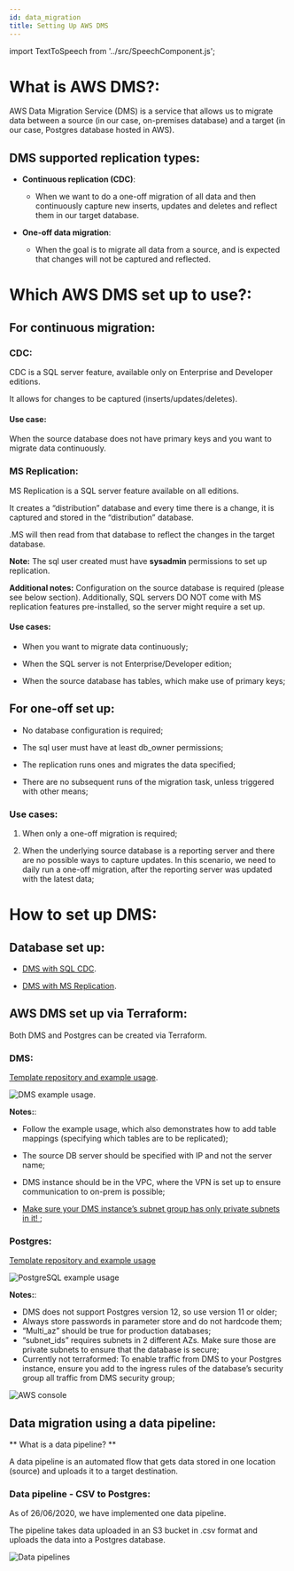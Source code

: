 ```yaml
---
id: data_migration
title: Setting Up AWS DMS
---
```


import TextToSpeech from '../src/SpeechComponent.js';

<TextToSpeech>

# What is AWS DMS?:

AWS Data Migration Service (DMS) is a service that allows us to migrate data between a source (in our case, on-premises database) and a target (in our case, Postgres database hosted in AWS).
## DMS supported replication types:

- **Continuous replication (CDC)**:
  * When we want to do a one-off migration of all data and then continuously capture new inserts, updates and deletes and reflect them in our target database.

- **One-off data migration**:
  * When the goal is to migrate all data from a source, and is expected that changes will not be captured and reflected.


# Which AWS DMS set up to use?:

## For continuous migration:

### CDC:

CDC is a SQL server feature, available only on Enterprise and Developer editions.

It allows for changes to be captured (inserts/updates/deletes).

#### Use case:

When the source database does not have primary keys and you want to migrate data continuously.

### MS Replication:

MS Replication is a SQL server feature available on all editions.

It creates a “distribution” database and every time there is a change, it is captured and stored in the “distribution” database.

.MS will then read from that database to reflect the changes in the target database.

**Note:** The sql user created must have **sysadmin** permissions to set up replication.

**Additional notes:** Configuration on the source database is required (please see below section). Additionally, SQL servers DO NOT come with MS replication features pre-installed, so the server might require a set up.

#### Use cases:

- When you want to migrate data continuously;

- When the SQL server is not Enterprise/Developer edition;

- When the source database has tables, which make use of primary keys;

## For one-off set up:

  -  No database configuration is required;

  - The sql user must have at least db_owner permissions;

  - The replication runs ones and migrates the data specified;

  - There are no subsequent runs of the migration task, unless triggered with other means;

###  Use cases:

  1. When only a one-off migration is required;

  2. When the underlying source database is a reporting server and there are no possible ways to capture updates. In this scenario, we need to daily run a one-off migration, after the reporting server was updated with the latest data;


# How to set up DMS:

## Database set up:

- [DMS with SQL CDC](https://docs.google.com/document/d/1EaZ-a8ejQwWQ40OGDGobxhTqtxXvtX9Ydk5mTFASUMo/edit).

- [DMS with MS Replication](https://docs.google.com/document/d/14kNirloRWXCnla08brXiTihCMIm24chygc1lGUjNVbE/edit?usp=sharing).

## AWS DMS set up via Terraform:

Both DMS and Postgres can be created via Terraform.
### DMS:

[Template repository and example usage](https://github.com/LBHackney-IT/aws-dms-terraform).


![DMS example usage](./doc-images/data_migration.png).


**Notes:**:

- Follow the example usage, which also demonstrates how to add table mappings (specifying which tables are to be replicated);

- The source DB server should be specified with IP and not the server name;

- DMS instance should be in the VPC, where the VPN is set up to ensure communication to on-prem is possible;

- <u>  Make sure your DMS instance’s subnet group has only private subnets in it! </u>;
### Postgres:

[Template repository and example usage](https://github.com/LBHackney-IT/aws-hackney-common-terraform/tree/master/modules/database/postgres)

![PostgreSQL example usage](./doc-images/data2.png)

**Notes:**:

 - DMS does not support Postgres version 12, so use version 11 or older;
 - Always store passwords in parameter store and do not hardcode them;
 - “Multi_az” should be true for production databases;
 - “subnet_ids” requires subnets in 2 different AZs. Make sure those are private subnets to ensure that the database is secure;
- Currently not terraformed: To enable traffic from DMS to your Postgres instance, ensure you add to the ingress rules of the database’s security group all traffic   from DMS security group;

![AWS console](./doc-images/data3.png)


## Data migration using a data pipeline:

  ** What is a data pipeline? **

  A data pipeline is an automated flow that gets data stored in one location (source) and uploads it to a target destination.

### Data pipeline - CSV to Postgres:

  As of 26/06/2020, we have implemented one data pipeline.

  The pipeline takes data uploaded in an S3 bucket in .csv format and uploads the data into a Postgres database.

  ![Data pipelines](./doc-images/data4.png)

</TextToSpeech>